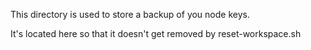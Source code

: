 This directory is used to store a backup of you node keys.

It's located here so that it doesn't get removed by reset-workspace.sh
